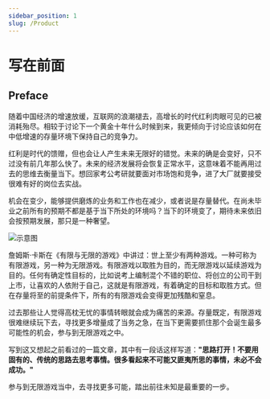 ```yaml
---
sidebar_position: 1
slug: /Product
---
```


# 写在前面

## Preface

随着中国经济的增速放缓，互联网的浪潮褪去，高增长的时代红利肉眼可见的已被消耗殆尽。相较于讨论下一个黄金十年什么时候到来，我更倾向于讨论应该如何在中低增速的存量环境下保持自己的竞争力。

红利是时代的馈赠，但也会让人产生未来无限好的错觉。未来的确是会变好，只不过没有前几年那么快了。未来的经济发展将会恢复正常水平，这意味着不能再用过去的思维去衡量当下。想回家考公考研就要面对市场饱和竞争，进了大厂就要接受很难有好的岗位去实战。

机会在变少，能够提供磨炼的业务和工作也在减少，或者说是存量替代。在尚未毕业之前所有的预期不都是基于当下所处的环境吗？当下的环境变了，期待未来依旧会按预期发展，那只是一种奢望。

![示意图](/img/intro_images/diagram.png)

詹姆斯·卡斯在《有限与无限的游戏》中讲过：世上至少有两种游戏。一种可称为有限游戏，另一种为无限游戏。有限游戏以取胜为目的，而无限游戏以延续游戏为目的。任何有确定性目标的，比如说考上编制混个不错的职位、将创立的公司干到上市，让喜欢的人依附于自己，这就是有限游戏，有着确定的目标和取胜方式。但在存量将至的前提条件下，所有的有限游戏会变得更加残酷和窒息。

过去那些让人觉得高枕无忧的事情转眼就会成为痛苦的来源。存量既定，有限游戏很难继续玩下去，寻找更多增量成了当务之急，在当下更需要抓住那个会诞生最多可能性的机会，参与到无限游戏之中。

写到这又想起之前看过的一篇文章，其中有一段话这样写道：**"思路打开！不要用固有的、传统的思路去思考事情。很多看起来不可能又匪夷所思的事情，未必不会成功。"**

参与到无限游戏当中，去寻找更多可能，踏出前往未知是最重要的一步。
